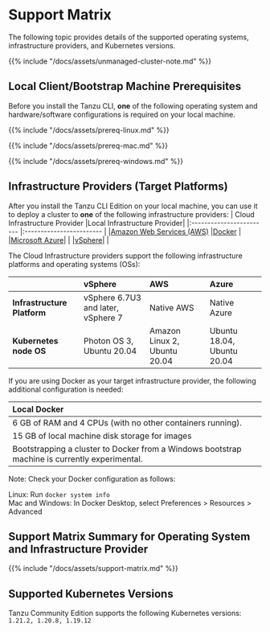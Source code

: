 # Support Matrix

The following topic provides details of the supported operating systems, infrastructure providers, and Kubernetes versions.

{{% include "/docs/assets/unmanaged-cluster-note.md" %}}

## Local Client/Bootstrap Machine Prerequisites

Before you install the Tanzu CLI, **one** of the following operating system and
hardware/software configurations is required on your local machine.

{{% include "/docs/assets/prereq-linux.md" %}}

{{% include "/docs/assets/prereq-mac.md" %}}

{{% include "/docs/assets/prereq-windows.md" %}}

## Infrastructure Providers (Target Platforms)

After you install the Tanzu CLI Edition on your local machine, you can use it to deploy a cluster to **one** of the following infrastructure providers:
| Cloud Infrastructure Provider    |Local Infrastructure Provider|
|:------------------------ |:------------------------ |
|[Amazon Web Services (AWS)](https://github.com/kubernetes-sigs/cluster-api-provider-aws) |[Docker](https://github.com/kubernetes-sigs/cluster-api/tree/main/test/infrastructure/docker) |
|[Microsoft Azure](https://github.com/kubernetes-sigs/cluster-api-provider-azure)| |
|[vSphere](https://github.com/kubernetes-sigs/cluster-api-provider-vsphere/)| |

The Cloud Infrastructure providers support the following infrastructure platforms and operating systems (OSs):

| |**vSphere** | **AWS** | **Azure** |
|:------------------------ |:------------------------ |:------------------------ |:------------------------
|**Infrastructure Platform**|vSphere 6.7U3 and later, vSphere 7| Native AWS |Native Azure  |
|**Kubernetes node OS**|Photon OS 3, Ubuntu 20.04|Amazon Linux 2, Ubuntu 20.04 |Ubuntu 18.04, Ubuntu 20.04 |

If you are using Docker as your target infrastructure provider, the following additional configuration is needed:

|**Local Docker**|
|:------------------------|
|6 GB of RAM and 4 CPUs (with no other containers running).|
|15 GB of local machine disk storage for images |
|Bootstrapping a cluster to Docker from a Windows bootstrap machine is currently experimental.|

Note: Check your Docker configuration as follows:  

Linux: Run `docker system info`  
Mac and Windows: In Docker Desktop, select Preferences > Resources > Advanced

## Support Matrix Summary for Operating System and Infrastructure Provider

{{% include "/docs/assets/support-matrix.md" %}}

## Supported Kubernetes Versions

Tanzu Community Edition supports the following Kubernetes versions: `1.21.2, 1.20.8, 1.19.12`

